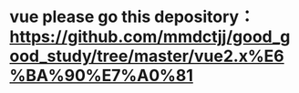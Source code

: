 # vue please go this depository：https://github.com/mmdctjj/good_good_study/tree/master/vue2.x%E6%BA%90%E7%A0%81
